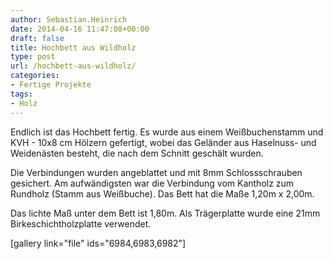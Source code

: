 ```yaml
---
author: Sebastian.Heinrich
date: 2014-04-16 11:47:08+00:00
draft: false
title: Hochbett aus Wildholz
type: post
url: /hochbett-aus-wildholz/
categories:
- Fertige Projekte
tags:
- Holz
---
```


Endlich ist das Hochbett fertig. Es wurde aus einem Weißbuchenstamm und KVH - 10x8 cm Hölzern gefertigt, wobei das Geländer aus Haselnuss- und Weidenästen besteht, die nach dem Schnitt geschält wurden. <!-- more -->


Die Verbindungen wurden angeblattet und mit 8mm Schlossschrauben gesichert. Am aufwändigsten war die Verbindung vom Kantholz zum Rundholz (Stamm aus Weißbuche). Das Bett hat die Maße 1,20m x 2,00m.

Das lichte Maß unter dem Bett ist 1,80m. Als Trägerplatte wurde eine 21mm Birkeschichtholzplatte verwendet.

[gallery link="file" ids="6984,6983,6982"]
